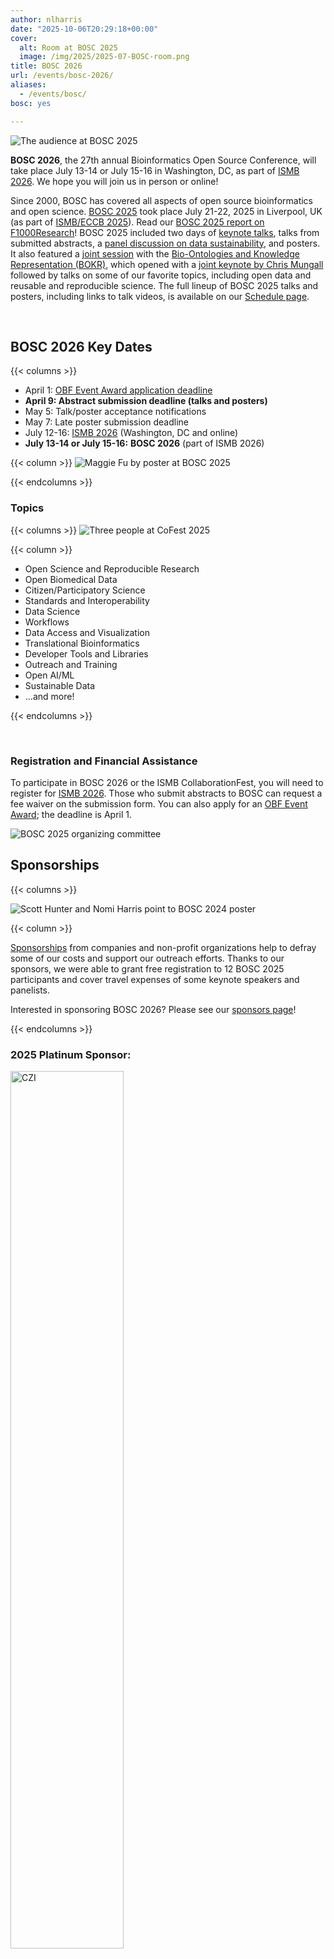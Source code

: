 ```yaml
---
author: nlharris
date: "2025-10-06T20:29:18+00:00"
cover:
  alt: Room at BOSC 2025
  image: /img/2025/2025-07-BOSC-room.png
title: BOSC 2026
url: /events/bosc-2026/
aliases:
  - /events/bosc/
bosc: yes

---
```

![The audience at BOSC 2025](/img/2025/2025-07-BOSC-room.png)

<div class="well">

**BOSC 2026**, the 27th annual Bioinformatics Open Source Conference, will take place July 13-14 or July 15-16 in Washington, DC, as part of [ISMB 2026](https://www.iscb.org/ismb2026/home). We hope you will join us in person or online!

</div>

Since 2000, BOSC has covered all aspects of open source bioinformatics and open science. [BOSC 2025](/events/bosc-2025/) took place July 21-22, 2025 in Liverpool, UK (as part of
  [ISMB/ECCB 2025](https://www.iscb.org/ismbeccb2025/home)). Read our [BOSC 2025 report on F1000Research](https://f1000research.com/articles/14-887/v1)! 
BOSC 2025 included two days of [keynote talks](/events/bosc-2025/bosc-2025-keynotes/), talks from submitted abstracts, a [panel discussion on data sustainability](/events/bosc-2025/panel), and posters. It also featured a [joint session](/2025/03/17/BOSC-BOKR-2025) with the
[Bio-Ontologies and Knowledge Representation (BOKR)](https://www.bio-ontologies.org.uk/2025-meeting), which opened with a [joint keynote by Chris Mungall](/events/bosc-2025/bosc-2025-keynotes/) followed by talks on some of our favorite topics, including open data and reusable and reproducible science. The full lineup of BOSC 2025 talks and posters, including links to talk videos, is available on our [Schedule page](/events/bosc-2025/bosc-2025-schedule/).

<br/>

<div class="well">

## BOSC 2026 Key Dates

{{< columns >}}
- April 1: [OBF Event Award application deadline](/event-awards/)
- **April 9: Abstract submission deadline (talks and posters)**
- May 5: Talk/poster acceptance notifications
- May 7: Late poster submission deadline
- July 12-16: [ISMB 2026](https://www.iscb.org/ismb2026/home) (Washington, DC and online)
- **July 13-14 or July 15-16:** **BOSC 2026** (part of ISMB 2026)

{{< column >}}
![Maggie Fu by poster at BOSC 2025](/img/2025/bosc2025-img/Maggie%20Fu%20by%20poster.jpeg)

{{< endcolumns >}}

</div>

### Topics

{{< columns >}}
![Three people at CoFest 2025](/img/2025/bosc2025-img/CoFest%20-%203%20people%20working%20at%20table.jpeg)
<br/>

{{< column >}}

- Open Science and Reproducible Research
- Open Biomedical Data
- Citizen/Participatory Science
- Standards and Interoperability
- Data Science
- Workflows
- Data Access and Visualization
- Translational Bioinformatics
- Developer Tools and Libraries
- Outreach and Training
- Open AI/ML
- Sustainable Data
- ...and more!

{{< endcolumns >}}

<br/>

<div class="well">
  
### Registration and Financial Assistance

To participate in BOSC 2026 or the ISMB CollaborationFest, you will need to register for [ISMB 2026](https://www.iscb.org/ismb2026/home).
Those who submit abstracts to BOSC can request a fee waiver on the submission form.
You can also apply for an [OBF Event Award](/event-awards/); the deadline is April 1.

![BOSC 2025 organizing committee](/img/2025/bosc2025-img/BOSC%20orgs%20-%20Jason%20Moni%20Nomi%20Karsten%20Herve.jpeg)

</div>

## Sponsorships

{{< columns >}}

![Scott Hunter and Nomi Harris point to BOSC 2024 poster](/img/2025/2025-gigascience-sponsors.jpg)

{{< column >}}

[Sponsorships](/events/bosc/sponsors/) from companies and non-profit organizations help to defray some of our costs and support our outreach efforts.
Thanks to our sponsors, we were able to grant free registration to 12 BOSC 2025 participants and cover travel expenses of some keynote speakers and panelists.

Interested in sponsoring BOSC 2026? Please see our [sponsors page](/events/bosc/sponsors/)!

{{< endcolumns >}}


### 2025 Platinum Sponsor:

<a target="_new" href="https://chanzuckerberg.com/science/"><img src="/wp-content/uploads/2021/06/CZI_Logotype_RGB.jpg" style="width:60%" alt="CZI" /></a>

{{< columns >}}

<br/>

**2025 Gold Sponsor:**

<a target="_new" href="https://seqera.io/"><img src="/wp-content/uploads/2024/04/Logo_Seqera-Color.png" style="width:95%" alt="Seqera" /></a>


{{< column >}}
<br/>
**2025 Silver Sponsor:**

{{< columns >}}

[![GigaScience](/wp-content/uploads/2019/05/Gigascience.png)](https://academic.oup.com/gigascience)

{{< column >}}

{{< endcolumns >}}

{{< endcolumns >}}

<div class="well">

### BOSC 2025 Organizing Committee

{{< columns >}}

***Chair: Nomi L. Harris*** (Lawrence Berkeley National Laboratory)

- Karsten Hokamp (Trinity College Dublin)
- Deepak Unni (SIB, Swiss Institute of Bioinformatics)
- Jessica Maia (BD)
- Tazro Ohta (Chiba University)
- Jason Williams (Cold Spring Harbor Laboratory)
- Monica Munoz-Torres (Univ. of Colorado Anschutz Medical Campus)
- Hervé Ménager (Institut Pasteur)

{{< column >}}

![BOSC 2025 Organizing Committee](/wp-content/uploads/2024/12/BOSC-2025-org-committee-square.png)

{{< endcolumns >}}

#### BOSC 2025 Review Committee
Aziz Khan*, Bastian Greshake Tzovaras*, Bhavesh Patel, Christopher Fields*, Damien Goutte-Gattat*, Daniel Korn, Deepak Unni, Fortune Ogo-Ndah Awala, Gayathri Jonnalagadda, J. Harry Caufield*, Karsten Hokamp, Kartik Khosa, Konstantin Okonechnikov, 
Luis Pedro Coelho, Monica C Munoz-Torres, Naouel Karam, Nomi Harris, Olawumi Olasunkanmi, Peter Cock, Rafael Gonçalves, Sayali Talware, Sepideh Mazrouee*, Tanya Berardini, Tazro Ohta*, Tyrone Chen, Van Truong, Yuvanesh Vedaraju
 * indicates reviewers who did extra reviews

**Interested in reviewing abstracts for BOSC 2026?** [Contact us on Slack](https://join.slack.com/t/obf-bosc/shared_invite/zt-n5ur1gsj-z2C~69_4lYTFPg5tbWA8Ew)

</div>

### About BOSC


The Bioinformatics Open Source Conference (BOSC) has been [held annually since 2000](/events/bosc/about/). BOSC is organized by the [Open Bioinformatics Foundation (OBF)](/wiki/Main_Page), a non-profit group dedicated to promoting the practice and philosophy of open source software development and open science within the biological research community.

Since its inception, BOSC has provided a forum for developers and users to interact and share research results and ideas in open source bioinformatics. BOSC’s broad spectrum of topics includes practical techniques for solving bioinformatics problems; software development practices; standards and ontologies; approaches that promote open science and sharing of data, results and software; and ways to grow and sustain open source communities.

![BOSC 2025 organizing committee](/img/2025/bosc2025-img/Carlo%20Moni%20Deepak%20Nomi%20-%20CoFest%20table.jpeg)

BOSC is usually preceded or followed by [CollaborationFest](/events/bosc/collaborationfest/)
(CoFest for short), a two-day collaborative work session. This is an opportunity for anyone interested in open science, biology or programming to meet, talk and work collaboratively.
In 2025, CollaborationFest was part of ISMB/ECCB.

<a href="/events/bosc/about" class="btn btn-lg btn-primary">More about BOSC</a>
 <p>&nbsp;<br/></p>

<div class="well">

#### Code of Conduct

As part of ISMB 206, BOSC 2026 is covered by the [ISCB Code of Ethics and Professional Conduct](https://www.iscb.org/iscb-policy-statements/iscb-code-of-ethics-and-professional-conduct).

</div>
